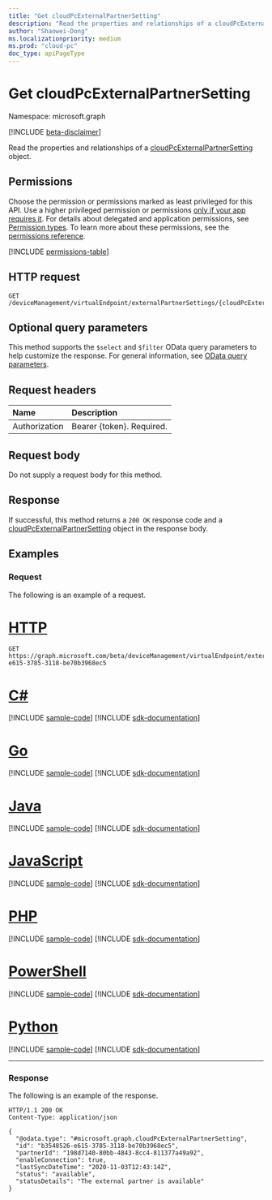 ```yaml
---
title: "Get cloudPcExternalPartnerSetting"
description: "Read the properties and relationships of a cloudPcExternalPartnerSetting object."
author: "Shaowei-Dong"
ms.localizationpriority: medium
ms.prod: "cloud-pc"
doc_type: apiPageType
---
```


# Get cloudPcExternalPartnerSetting
Namespace: microsoft.graph

[!INCLUDE [beta-disclaimer](../../includes/beta-disclaimer.md)]

Read the properties and relationships of a [cloudPcExternalPartnerSetting](../resources/cloudpcexternalpartnersetting.md) object.

## Permissions
Choose the permission or permissions marked as least privileged for this API. Use a higher privileged permission or permissions [only if your app requires it](/graph/permissions-overview#best-practices-for-using-microsoft-graph-permissions). For details about delegated and application permissions, see [Permission types](/graph/permissions-overview#permission-types). To learn more about these permissions, see the [permissions reference](/graph/permissions-reference).

<!-- { "blockType": "permissions", "name": "cloudpcexternalpartnersetting_get" } -->
[!INCLUDE [permissions-table](../includes/permissions/cloudpcexternalpartnersetting-get-permissions.md)]

## HTTP request

<!-- {
  "blockType": "ignored"
}
-->
``` http
GET /deviceManagement/virtualEndpoint/externalPartnerSettings/{cloudPcExternalPartnerSettingId}
```

## Optional query parameters
This method supports the `$select` and `$filter` OData query parameters to help customize the response. For general information, see [OData query parameters](/graph/query-parameters).

## Request headers
|Name|Description|
|:---|:---|
|Authorization|Bearer {token}. Required.|

## Request body
Do not supply a request body for this method.

## Response

If successful, this method returns a `200 OK` response code and a [cloudPcExternalPartnerSetting](../resources/cloudpcexternalpartnersetting.md) object in the response body.

## Examples

### Request

The following is an example of a request.


# [HTTP](#tab/http)
<!-- {
  "blockType": "request",
  "name": "get_cloudpcexternalpartnersetting"
}
-->
``` http
GET https://graph.microsoft.com/beta/deviceManagement/virtualEndpoint/externalPartnerSettings/b3548526-e615-3785-3118-be70b3968ec5
```

# [C#](#tab/csharp)
[!INCLUDE [sample-code](../includes/snippets/csharp/get-cloudpcexternalpartnersetting-csharp-snippets.md)]
[!INCLUDE [sdk-documentation](../includes/snippets/snippets-sdk-documentation-link.md)]

# [Go](#tab/go)
[!INCLUDE [sample-code](../includes/snippets/go/get-cloudpcexternalpartnersetting-go-snippets.md)]
[!INCLUDE [sdk-documentation](../includes/snippets/snippets-sdk-documentation-link.md)]

# [Java](#tab/java)
[!INCLUDE [sample-code](../includes/snippets/java/get-cloudpcexternalpartnersetting-java-snippets.md)]
[!INCLUDE [sdk-documentation](../includes/snippets/snippets-sdk-documentation-link.md)]

# [JavaScript](#tab/javascript)
[!INCLUDE [sample-code](../includes/snippets/javascript/get-cloudpcexternalpartnersetting-javascript-snippets.md)]
[!INCLUDE [sdk-documentation](../includes/snippets/snippets-sdk-documentation-link.md)]

# [PHP](#tab/php)
[!INCLUDE [sample-code](../includes/snippets/php/get-cloudpcexternalpartnersetting-php-snippets.md)]
[!INCLUDE [sdk-documentation](../includes/snippets/snippets-sdk-documentation-link.md)]

# [PowerShell](#tab/powershell)
[!INCLUDE [sample-code](../includes/snippets/powershell/get-cloudpcexternalpartnersetting-powershell-snippets.md)]
[!INCLUDE [sdk-documentation](../includes/snippets/snippets-sdk-documentation-link.md)]

# [Python](#tab/python)
[!INCLUDE [sample-code](../includes/snippets/python/get-cloudpcexternalpartnersetting-python-snippets.md)]
[!INCLUDE [sdk-documentation](../includes/snippets/snippets-sdk-documentation-link.md)]

---

### Response

The following is an example of the response.

<!-- {
  "blockType": "response",
  "truncated": true,
  "@odata.type": "microsoft.graph.cloudPcExternalPartnerSetting"
}
-->
``` http
HTTP/1.1 200 OK
Content-Type: application/json

{
  "@odata.type": "#microsoft.graph.cloudPcExternalPartnerSetting",
  "id": "b3548526-e615-3785-3118-be70b3968ec5",
  "partnerId": "198d7140-80bb-4843-8cc4-811377a49a92",
  "enableConnection": true,
  "lastSyncDateTime": "2020-11-03T12:43:14Z",
  "status": "available",
  "statusDetails": "The external partner is available"
}
```
